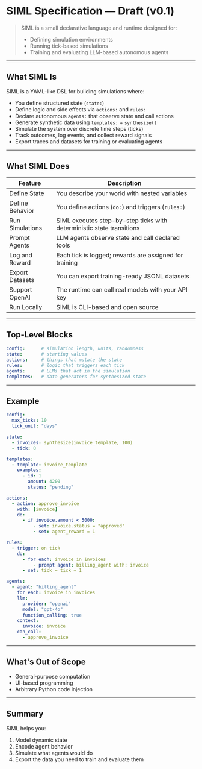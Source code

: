# SIML Specification — Draft (v0.1)

> SIML is a small declarative language and runtime designed for:
> - Defining simulation environments
> - Running tick-based simulations
> - Training and evaluating LLM-based autonomous agents

---

## What SIML Is

SIML is a YAML-like DSL for building simulations where:
- You define structured state (`state:`)
- Define logic and side effects via `actions:` and `rules:`
- Declare autonomous `agents:` that observe state and call actions
- Generate synthetic data using `templates:` + `synthesize()`
- Simulate the system over discrete time steps (ticks)
- Track outcomes, log events, and collect reward signals
- Export traces and datasets for training or evaluating agents

---

## What SIML Does

| Feature            | Description |
|--------------------|-------------|
| Define State     | You describe your world with nested variables |
| Define Behavior  | You define actions (`do:`) and triggers (`rules:`) |
| Run Simulations  | SIML executes step-by-step ticks with deterministic state transitions |
| Prompt Agents    | LLM agents observe state and call declared tools |
| Log and Reward   | Each tick is logged; rewards are assigned for training |
| Export Datasets  | You can export training-ready JSONL datasets |
| Support OpenAI   | The runtime can call real models with your API key |
| Run Locally      | SIML is CLI-based and open source |

---

## Top-Level Blocks

```yaml
config:      # simulation length, units, randomness
state:       # starting values
actions:     # things that mutate the state
rules:       # logic that triggers each tick
agents:      # LLMs that act in the simulation
templates:   # data generators for synthesized state
```

---

## Example

```yaml
config:
  max_ticks: 10
  tick_unit: "days"

state:
  - invoices: synthesize(invoice_template, 100)
  - tick: 0

templates:
  - template: invoice_template
    examples:
      - id: 1
        amount: 4200
        status: "pending"

actions:
  - action: approve_invoice
    with: [invoice]
    do:
      - if invoice.amount < 5000:
          - set: invoice.status = "approved"
          - set: agent_reward = 1

rules:
  - trigger: on tick
    do:
      - for each: invoice in invoices
          - prompt agent: billing_agent with: invoice
      - set: tick = tick + 1

agents:
  - agent: "billing_agent"
    for each: invoice in invoices
    llm:
      provider: "openai"
      model: "gpt-4o"
      function_calling: true
    context:
      invoice: invoice
    can_call:
      - approve_invoice
```

---

## What's Out of Scope

- General-purpose computation
- UI-based programming
- Arbitrary Python code injection

---

## Summary

SIML helps you:

1. Model dynamic state
2. Encode agent behavior
3. Simulate what agents would do
4. Export the data you need to train and evaluate them


